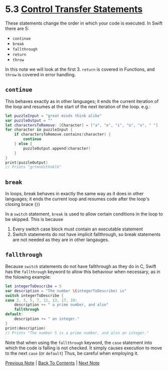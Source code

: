 # 5.3 [Control Transfer Statements](https://developer.apple.com/library/content/documentation/Swift/Conceptual/Swift_Programming_Language/ControlFlow.html#//apple_ref/doc/uid/TP40014097-CH9-ID135)

These statements change the order in which your code is executed. In Swift there are 5:
* `continue`
* `break`
* `fallthrough`
* `return`
* `throw`

In this note we will look at the first 3. `return` is covered in Functions, and `throw` is covered in error handling.

## `continue`

This behaves exactly as in other languages; it ends the current iteration of the loop and resumes at the start of the next iteration of the loop. e.g.:

```Swift
let puzzleInput = "great minds think alike"
var puzzleOutput = ""
let charactersToRemove: [Character] = ["a", "e", "i", "o", "u", " "]
for character in puzzleInput {
    if charactersToRemove.contains(character) {
        continue
    } else {
        puzzleOutput.append(character)
    }
}
print(puzzleOutput)
// Prints "grtmndsthnklk"
```

## `break`

In loops, break behaves in exactly the same way as it does in other languages; it ends the current loop and resumes code after the loop's closing brace (`}`)

In a `switch` statement, `break` is used to allow certain conditions in the loop to be skipped. This is because
1. Every switch case block must contain an executable statement
2. Switch statements do not have implicit fallthrough, so break statements are not needed as they are in other langauges.

## `fallthrough`

Because `switch` statements do not have fallthrough as they do in C, Swift has the `fallthrough` keyword to allow this behaviour when necessary, as in the folowing example:

```Swift
let integerToDescribe = 5
var description = "The number \(integerToDescribe) is"
switch integerToDescribe {
case 2, 3, 5, 7, 11, 13, 17, 19:
    description += " a prime number, and also"
    fallthrough
default:
    description += " an integer."
}
print(description)
// Prints "The number 5 is a prime number, and also an integer."
```

Note that when using the `fallthrough` keyword, the `case` statement into which the code is falling is not checked. It simply causes execution to move to the next `case` (or `default`) Thus, be careful when employing it.

[Previous Note](../5%20-%20Control%20Flow/5.2%20-%20Switch%20Statements.md) | [Back To Contents](https://github.com/Firanus/swift-language-guide-notes) |  [Next Note](../5%20-%20Control%20Flow/5.4%20-%20Early%20Exit.md)